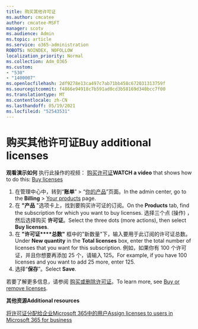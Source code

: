 ```yaml
---
title: 购买其他许可证
ms.author: cmcatee
author: cmcatee-MSFT
manager: scotv
ms.audience: Admin
ms.topic: article
ms.service: o365-administration
ROBOTS: NOINDEX, NOFOLLOW
localization_priority: Normal
ms.collection: Adm_O365
ms.custom:
- "530"
- "1400007"
ms.openlocfilehash: 2df9278e13ca497c7ab71bb458c672031313759f
ms.sourcegitcommit: f4866e94918c7b591ad0cd3b58169d340bcc7f00
ms.translationtype: MT
ms.contentlocale: zh-CN
ms.lasthandoff: 05/19/2021
ms.locfileid: "52543531"
---
```

# <a name="buy-additional-licenses"></a><span data-ttu-id="dd004-102">购买其他许可证</span><span class="sxs-lookup"><span data-stu-id="dd004-102">Buy additional licenses</span></span>

<span data-ttu-id="dd004-103">**观看演示如何** 执行此操作的视频： [购买许可证](https://go.microsoft.com/fwlink/p/?linkid=2154857)</span><span class="sxs-lookup"><span data-stu-id="dd004-103">**WATCH a video** that shows how to do this: [Buy licenses](https://go.microsoft.com/fwlink/p/?linkid=2154857)</span></span>

1. <span data-ttu-id="dd004-104">在管理中心中，转到“**账单**” > “[你的产品](https://go.microsoft.com/fwlink/p/?linkid=842054)”页面。</span><span class="sxs-lookup"><span data-stu-id="dd004-104">In the admin center, go to the **Billing** > [Your products](https://go.microsoft.com/fwlink/p/?linkid=842054) page.</span></span>
2. <span data-ttu-id="dd004-105">在 **"产品** "选项卡上，找到要购买许可证的订阅。</span><span class="sxs-lookup"><span data-stu-id="dd004-105">On the **Products** tab, find the subscription for which you want to buy licenses.</span></span> <span data-ttu-id="dd004-106">选择三个点 (操作) ，然后选择购买 **许可证**。</span><span class="sxs-lookup"><span data-stu-id="dd004-106">Select the three dots (more actions), then select **Buy licenses**.</span></span>
3. <span data-ttu-id="dd004-107">在 **"许可证\*\*\*\*总数"** 框中的"新数量"下，输入要用于此订阅的许可证总数。</span><span class="sxs-lookup"><span data-stu-id="dd004-107">Under **New quantity** in the **Total licenses** box, enter the total number of licenses that you want for this subscription.</span></span> <span data-ttu-id="dd004-108">例如，如果你有 100 个许可证，并且你想要再添加 25 个，请输入 125。</span><span class="sxs-lookup"><span data-stu-id="dd004-108">For example, if you have 100 licenses and you want to add 25 more, enter 125.</span></span>
4. <span data-ttu-id="dd004-109">选择“**保存**”。</span><span class="sxs-lookup"><span data-stu-id="dd004-109">Select **Save**.</span></span>

<span data-ttu-id="dd004-110">若要了解更多信息，请参阅 [购买或删除许可证](/microsoft-365/commerce/licenses/buy-licenses)。</span><span class="sxs-lookup"><span data-stu-id="dd004-110">To learn more, see [Buy or remove licenses](/microsoft-365/commerce/licenses/buy-licenses).</span></span>

<span data-ttu-id="dd004-111">**其他资源**</span><span class="sxs-lookup"><span data-stu-id="dd004-111">**Additional resources**</span></span>

[<span data-ttu-id="dd004-112">将许可证分配给企业Microsoft 365中的用户</span><span class="sxs-lookup"><span data-stu-id="dd004-112">Assign licenses to users in Microsoft 365 for business</span></span>](/microsoft-365/admin/manage/assign-licenses-to-users)